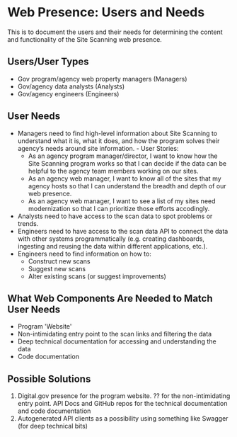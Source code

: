 # Web Presence: Users and Needs

This is to document the users and their needs for determining the content and functionality of the Site Scanning web presence.

## Users/User Types
  - Gov program/agency web property managers (Managers)
  - Gov/agency data analysts (Analysts)
  - Gov/agency engineers (Engineers)

## User Needs
  - Managers need to find high-level information about Site Scanning to understand what it is, what it does, and how the program solves their agency’s needs around site information.  - User Stories:
    - As an agency program manager/director, I want to know how the Site Scanning program works so that I can decide if the data can be helpful to the agency team members working on our sites.
    - As an agency web manager, I want to know all of the sites that my agency hosts so that I can understand the breadth and depth of our web presence.
    - As an agency web manager, I want to see a list of my sites need modernization so that I can prioritize those efforts accodingly.
  - Analysts need to have access to the scan data to spot problems or trends.
  - Engineers need to have access to the scan data API to connect the data with other systems programmatically (e.g. creating dashboards, ingesting and reusing the data within different applications, etc.).
  - Engineers need to find information on how to:
    - Construct new scans
    - Suggest new scans
    - Alter existing scans (or suggest improvements) 


## What Web Components Are Needed to Match User Needs
* Program 'Website' 
* Non-intimidating entry point to the scan links and filtering the data
* Deep technical documentation for accessing and understanding the data 
* Code documentation 

## Possible Solutions

1) Digital.gov presence for the program website.  ?? for the non-intimidating entry point.  API Docs and GitHub repos for the technical documentation and code documentation
2) Autogenerated API clients as a possibility using something like Swagger (for deep technical bits)




